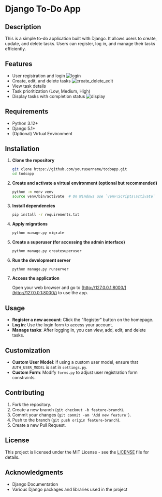 # Django To-Do App

## Description

This is a simple to-do application built with Django. It allows users to create, update, and delete tasks. Users can register, log in, and manage their tasks efficiently.

## Features

- User registration and login
![login](assets/TODO_app_login.gif)
- Create, edit, and delete tasks
![create_delete_edit](assets/TODOapp_edit_delete_view.gif)
- View task details
- Task prioritization (Low, Medium, High)
- Display tasks with completion status
![display](assets/TODO_app_addnewtask.gif)

## Requirements

- Python 3.12+
- Django 5.1+
- (Optional) Virtual Environment

## Installation

1. **Clone the repository**

    ```bash
    git clone https://github.com/yourusername/todoapp.git
    cd todoapp
    ```

2. **Create and activate a virtual environment (optional but recommended)**

    ```bash
    python -m venv venv
    source venv/bin/activate  # On Windows use `venv\Scripts\activate`
    ```

3. **Install dependencies**

    ```bash
    pip install -r requirements.txt
    ```

4. **Apply migrations**

    ```bash
    python manage.py migrate
    ```

5. **Create a superuser (for accessing the admin interface)**

    ```bash
    python manage.py createsuperuser
    ```

6. **Run the development server**

    ```bash
    python manage.py runserver
    ```

7. **Access the application**

    Open your web browser and go to [http://127.0.0.1:8000/](http://127.0.0.1:8000/) to use the app.

## Usage

- **Register a new account**: Click the "Register" button on the homepage.
- **Log in**: Use the login form to access your account.
- **Manage tasks**: After logging in, you can view, add, edit, and delete tasks.

## Customization

- **Custom User Model**: If using a custom user model, ensure that `AUTH_USER_MODEL` is set in `settings.py`.
- **Custom Form**: Modify `forms.py` to adjust user registration form constraints.

## Contributing

1. Fork the repository.
2. Create a new branch (`git checkout -b feature-branch`).
3. Commit your changes (`git commit -am 'Add new feature'`).
4. Push to the branch (`git push origin feature-branch`).
5. Create a new Pull Request.

## License

This project is licensed under the MIT License - see the [LICENSE](LICENSE) file for details.

## Acknowledgments

- Django Documentation
- Various Django packages and libraries used in the project
